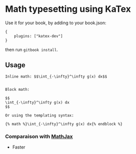 Math typesetting using KaTex
==============

Use it for your book, by adding to your book.json:

```
{
    plugins: ["katex-dev"]
}
```

then run `gitbook install`.

## Usage

```
Inline math: $$\int_{-\infty}^\infty g(x) dx$$


Block math:

$$
\int_{-\infty}^\infty g(x) dx
$$

Or using the templating syntax:

{% math %}\int_{-\infty}^\infty g(x) dx{% endblock %}
```


### Comparaison with [MathJax](https://github.com/GitbookIO/plugin-mathjax)

- Faster

